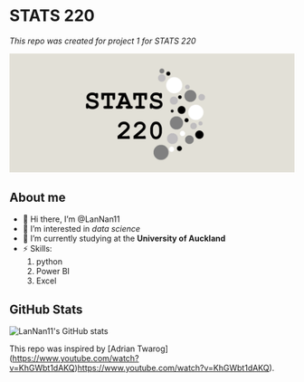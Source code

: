 # STATS 220
*This repo was created for project 1 for STATS 220*

![STATS 220](https://github.com/LanNan11/LanNan11/blob/main/logo_header.png)

## About me

- 👋 Hi there, I’m @LanNan11
- 👀 I’m interested in *data science*
- 🌱 I’m currently studying at the **University of Auckland**
- ⚡ Skills:
     1. python
     2. Power BI
     3. Excel
  
## GitHub Stats        
![LanNan11's GitHub stats](https://github-readme-stats.vercel.app/api?username=LanNan11&theme=onedark_icons=true)

This repo was inspired by [Adrian Twarog] (https://www.youtube.com/watch?v=KhGWbt1dAKQ)https://www.youtube.com/watch?v=KhGWbt1dAKQ).
